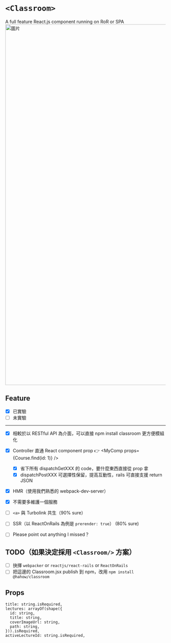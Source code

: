 # `<Classroom>`
A full feature React.js component running on RoR or SPA
<img width="1132" alt="圖片" src="https://user-images.githubusercontent.com/12410942/59246059-bf380200-8c4d-11e9-850a-a063a0158d1f.png">


## Feature

- [x] 已實驗
- [ ] 未實驗

---

- [x] 相較於以 RESTful API 為介面，可以直接 npm install classroom 更方便模組化
- [x] Controller 直通 React component prop 👉 <MyComp props={Course.find(id: 1)} />
  - [x] 省下所有 dispatchGetXXX 的 code，要什麼東西直接從 prop 拿
  - [x] dispatchPostXXX 可選擇性保留，提高互動性，rails 可直接支援 return JSON
- [x] HMR（使用我們熟悉的 webpack-dev-server）
- [x] 不需要多維護一個服務
- [ ] `<a>` 與 Turbolink 共生（90% sure）
- [ ] SSR（以 ReactOnRails 為例是 `prerender: true`） (80% sure)
- [ ] Please point out anything I missed？


## TODO（如果決定採用 `<Classroom/>`  方案）

- [ ] 抉擇 `webpacker` or `reactjs/react-rails` or `ReactOnRails`
- [ ] 把這邊的 Classroom.jsx publish 到 npm，改用 `npm install @hahow/classroom`

## Props
```
title: string.isRequired,
lectures: arrayOf(shape({
  id: string,
  title: string,
  coverImageUrl: string,
  path: string,
})).isRequired,
activeLectureId: string.isRequired,
```
